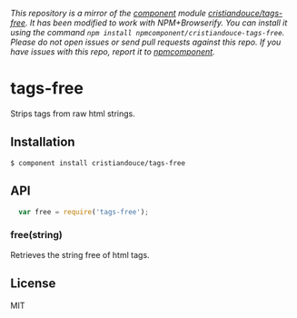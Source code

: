 *This repository is a mirror of the [component](http://component.io) module [cristiandouce/tags-free](http://github.com/cristiandouce/tags-free). It has been modified to work with NPM+Browserify. You can install it using the command `npm install npmcomponent/cristiandouce-tags-free`. Please do not open issues or send pull requests against this repo. If you have issues with this repo, report it to [npmcomponent](https://github.com/airportyh/npmcomponent).*

# tags-free

  Strips tags from raw html strings.

## Installation

    $ component install cristiandouce/tags-free

## API
  ````javascript
    var free = require('tags-free');
  ````
### free(string)
  Retrieves the string free of html tags.
   

## License

  MIT
